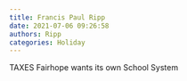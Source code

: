 ```yaml
---
title: Francis Paul Ripp
date: 2021-07-06 09:26:58
authors: Ripp
categories: Holiday
---
```


 TAXES Fairhope wants its own School System